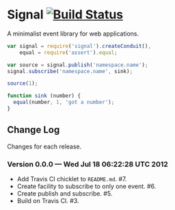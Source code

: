 # Signal [![Build Status](https://secure.travis-ci.org/bigeasy/signal.png?branch=master)](http://travis-ci.org/bigeasy/signal)

A minimalist event library for web applications.

```javascript
var signal = require('signal').createConduit(),
    equal = require('assert').equal;

var source = signal.publish('namespace.name');
signal.subscribe('namespace.name', sink);

source(1);

function sink (number) {
  equal(number, 1, 'got a number');
}
```

## Change Log

Changes for each release.

### Version 0.0.0 &mdash; Wed Jul 18 06:22:28 UTC 2012

 * Add Travis CI chicklet to `README.md`. #7.
 * Create facility to subscribe to only one event. #6.
 * Create publish and subscribe. #5.
 * Build on Travis CI. #3.

